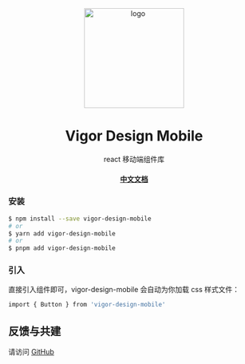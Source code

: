 <div align="center">

  <img src="https://user-images.githubusercontent.com/48983788/199143833-07d9c5d9-6ddf-4d54-b6d2-8530fea2dec3.svg" alt="logo" width="200" height="auto" />
  <h1>Vigor Design Mobile </h1>

  <p>
    react 移动端组件库
  </p>

  <h4>
    <a href="https://ouliwu.github.io/vigor-design-mobile/">中文文档</a>
</div>

### 安装

```bash
$ npm install --save vigor-design-mobile
# or
$ yarn add vigor-design-mobile
# or
$ pnpm add vigor-design-mobile
```

### 引入

直接引入组件即可，vigor-design-mobile 会自动为你加载 css 样式文件：

```bash
import { Button } from 'vigor-design-mobile'
```

## 反馈与共建

请访问 [GitHub](https://github.com/ouliwu/vigor-design-mobile/issues)
